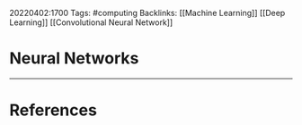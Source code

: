 20220402:1700
Tags: #computing 
Backlinks: [[Machine Learning]] [[Deep Learning]] [[Convolutional Neural Network]]
# Neural Networks




---
# References
